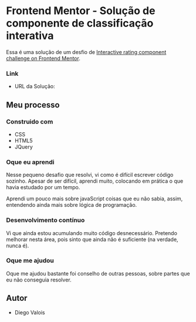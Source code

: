 # Frontend Mentor - Solução de componente de classificação interativa

Essa é uma solução de um desfio de [Interactive rating component challenge on Frontend Mentor](https://www.frontendmentor.io/challenges/interactive-rating-component-koxpeBUmI).


### Link

- URL da Solução: 

## Meu processo

### Construido com

- CSS
- HTML5
- JQuery

### Oque eu aprendi

Nesse pequeno desafio que resolvi, vi como é difícil escrever código sozinho. Apesar de ser difícil, aprendi muito, colocando em prática o que havia estudado por um tempo.

Aprendi um pouco mais sobre javaScript coisas que eu não sabia, assim, entendendo ainda mais sobre lógica de programação.

### Desenvolvimento contínuo

Vi que ainda estou acumulando muito código desnecessário. Pretendo melhorar nesta área, pois sinto que ainda não é suficiente (na verdade, nunca é).

### Oque me ajudou

Oque me ajudou bastante foi conselho de outras pessoas, sobre partes que eu não conseguia resolver.

## Autor

- Diego Valois

